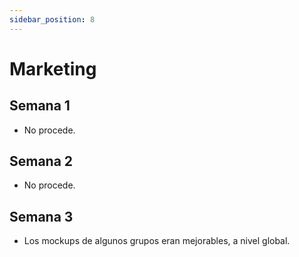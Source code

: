 ```yaml
---
sidebar_position: 8
---
```


# Marketing

## Semana 1

- No procede.

## Semana 2

- No procede.

## Semana 3

- Los mockups de algunos grupos eran mejorables, a nivel global.